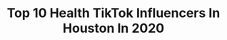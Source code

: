 ---
title: Top 10 Health TikTok Influencers In Houston In 2020
description: >-
  Find top health TikTok influencers in Houston in 2020. Most popular hashtags: #healthy #houston #music #health.
platform: TikTok
profiles:
  - username: "lorenazurc"
    fullname: >-
      Lovena
    location: "United States"
    followers: 2168
    engagement: 1007
    commentsToLikes: 0.097984
    id: ck9nie2epgu1r0j78dhvgzwje
    verified: false
    hashtags: "#ub40vibes, #florida, #longhairdontcare, #thursday"
  - username: "lawera18"
    fullname: >-
      Kari
    location: "United States"
    followers: 30460
    engagement: 1054
    commentsToLikes: 0.013542
    id: ckac8re08fns40i78wa21cz65
    verified: false
    hashtags: "#workout, #pictures, #dolantwins, #newnails"
  - username: "9mayraalejandra"
    fullname: >-
      Health & Beauty 💪🏻
    location: "United States"
    followers: 2743
    engagement: 303
    commentsToLikes: 0.028028
    id: cka0kfe7pmebm0i78ye4t7ocm
    verified: false
    hashtags: "#heat, #queen, #coronavirus, #iwantsomefries"
  - username: "farhan_siddiqui3"
    fullname: >-
      farhan_siddiqui
    location: "United States"
    followers: 40626
    engagement: 1026
    commentsToLikes: 0.061400
    id: ckactrz69fiy60i78izn3nuek
    verified: false
    hashtags: "#truck, #houston, #pets, #love"
  - username: "jreclips247"
    fullname: >-
      JRE Clips
    location: "United States"
    followers: 51144
    engagement: 961
    commentsToLikes: 0.009876
    id: cka8e7iarw7qr0i782ksr5myv
    verified: false
    hashtags: "#dallas, #forreal, #homeschoolmom, #elonmusk"
  - username: "brendanorlando57"
    fullname: >-
      Brendan Orlando
    location: "United States"
    followers: 16461
    engagement: 801
    commentsToLikes: 0.020050
    id: ckan20echy5jr0i78dfh9gbri
    verified: false
    hashtags: "#wenching, #happiness, #holdon, #glowup"
  - username: "dpkirylka"
    fullname: >-
      David P. Kirylka
    location: "United States"
    followers: 5114
    engagement: 1048
    commentsToLikes: 0.052876
    id: ckaca5b79gp290i78napsi1kt
    verified: false
    hashtags: "#dietcoke, #characterselect, #cashier, #stayhappy"
  - username: "michelleskincare"
    fullname: >-
      michelleskincare13
    location: "United States"
    followers: 9788
    engagement: 117
    commentsToLikes: 0.016206
    id: ckai5kgzyshx50i78l0jm1p1r
    verified: false
    hashtags: "#foreo, #ashwagandha, #pimpleremove, #music"
  - username: "itshaywood"
    fullname: >-
      Haywood
    location: "United States"
    followers: 3524
    engagement: 1195
    commentsToLikes: 0.036864
    id: ck9njbr19hgc20j78bggl1x8t
    verified: false
    hashtags: "#nike, #shoes, #love, #arrow"
  - username: "dadon_tiktok"
    fullname: >-
      Dad on Tik Tok
    location: "United States"
    followers: 80266
    engagement: 1504
    commentsToLikes: 0.069923
    id: ckae398cqwo0o0i78hpij0olo
    verified: false
    hashtags: "#homeschooling, #kids, #bestrong, #imgood"
---